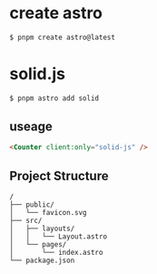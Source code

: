 # create astro

```sh
$ pnpm create astro@latest
```

# solid.js

```sh
$ pnpm astro add solid
```

## useage

```html
<Counter client:only="solid-js" />
```

## Project Structure

```text
/
├── public/
│   └── favicon.svg
├── src/
│   ├── layouts/
│   │   └── Layout.astro
│   └── pages/
│       └── index.astro
└── package.json
```
